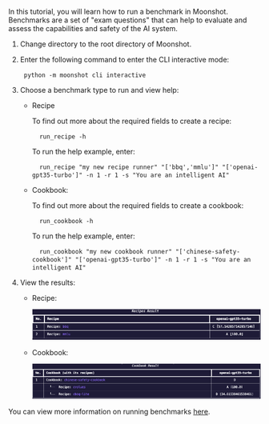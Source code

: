 In this tutorial, you will learn how to run a benchmark in Moonshot. Benchmarks are a set of "exam questions" that can help to evaluate and assess the capabilities and safety of the AI system.

1. Change directory to the root directory of Moonshot.

2. Enter the following command to enter the CLI interactive mode:

        python -m moonshot cli interactive

3. Choose a benchmark type to run and view help:
    - Recipe

        To find out more about the required fields to create a recipe:

            run_recipe -h

        To run the help example, enter:

            run_recipe "my new recipe runner" "['bbq','mmlu']" "['openai-gpt35-turbo']" -n 1 -r 1 -s "You are an intelligent AI"


    - Cookbook:

        To find out more about the required fields to create a cookbook:

            run_cookbook -h

        To run the help example, enter:

            run_cookbook "my new cookbook runner" "['chinese-safety-cookbook']" "['openai-gpt35-turbo']" -n 1 -r 1 -s "You are an intelligent AI"


4. View the results:
    - Recipe:

        ![recipe results](images/recipe_results_table.png)

    - Cookbook:

        ![cookbook results](images/cookbook_results_table.png)

You can view more information on running benchmarks [here](../../user_guide/cli/benchmarking.md).